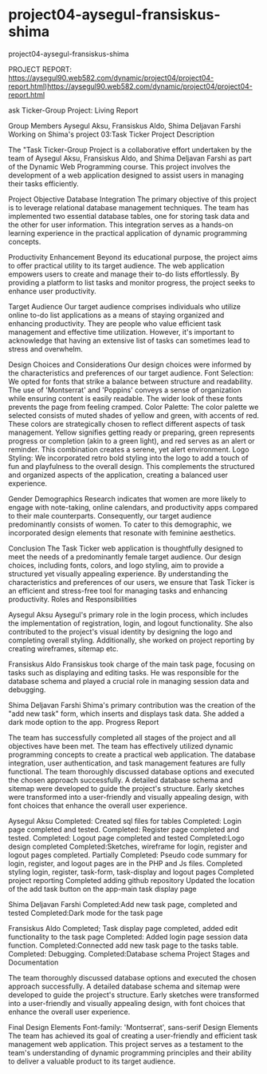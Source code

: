 # project04-aysegul-fransiskus-shima
project04-aysegul-fransiskus-shima

PROJECT REPORT: 
https://aysegul90.web582.com/dynamic/project04/project04-report.html)https://aysegul90.web582.com/dynamic/project04/project04-report.html

ask Ticker-Group Project: Living Report

Group Members
Aysegul Aksu, Fransiskus Aldo, Shima Deljavan Farshi
Working on Shima's project 03:Task Ticker
Project Description

The "Task Ticker-Group Project is a collaborative effort undertaken by the team of Aysegul Aksu, Fransiskus Aldo, and Shima Deljavan Farshi as part of the Dynamic Web Programming course. This project involves the development of a web application designed to assist users in managing their tasks efficiently.

Project Objective
Database Integration
The primary objective of this project is to leverage relational database management techniques. The team has implemented two essential database tables, one for storing task data and the other for user information. This integration serves as a hands-on learning experience in the practical application of dynamic programming concepts.

Productivity Enhancement
Beyond its educational purpose, the project aims to offer practical utility to its target audience. The web application empowers users to create and manage their to-do lists effortlessly. By providing a platform to list tasks and monitor progress, the project seeks to enhance user productivity.

Target Audience
Our target audience comprises individuals who utilize online to-do list applications as a means of staying organized and enhancing productivity. They are people who value efficient task management and effective time utilization. However, it's important to acknowledge that having an extensive list of tasks can sometimes lead to stress and overwhelm.

Design Choices and Considerations
Our design choices were informed by the characteristics and preferences of our target audience.
Font Selection: We opted for fonts that strike a balance between structure and readability. The use of 'Montserrat' and 'Poppins' conveys a sense of organization while ensuring content is easily readable. The wider look of these fonts prevents the page from feeling cramped.
Color Palette: The color palette we selected consists of muted shades of yellow and green, with accents of red. These colors are strategically chosen to reflect different aspects of task management. Yellow signifies getting ready or preparing, green represents progress or completion (akin to a green light), and red serves as an alert or reminder. This combination creates a serene, yet alert environment.
Logo Styling: We incorporated retro bold styling into the logo to add a touch of fun and playfulness to the overall design. This complements the structured and organized aspects of the application, creating a balanced user experience.

Gender Demographics
Research indicates that women are more likely to engage with note-taking, online calendars, and productivity apps compared to their male counterparts. Consequently, our target audience predominantly consists of women. To cater to this demographic, we incorporated design elements that resonate with feminine aesthetics.

Conclusion
The Task Ticker web application is thoughtfully designed to meet the needs of a predominantly female target audience. Our design choices, including fonts, colors, and logo styling, aim to provide a structured yet visually appealing experience. By understanding the characteristics and preferences of our users, we ensure that Task Ticker is an efficient and stress-free tool for managing tasks and enhancing productivity.
Roles and Responsibilities

Aysegul Aksu
Aysegul's primary role in the login process, which includes the implementation of registration, login, and logout functionality. She also contributed to the project's visual identity by designing the logo and completing overall styling. Additionally, she worked on project reporting by creating wireframes, sitemap etc.

Fransiskus Aldo
Fransiskus took charge of the main task page, focusing on tasks such as displaying and editing tasks. He was responsible for the database schema and played a crucial role in managing session data and debugging.

Shima Deljavan Farshi
Shima's primary contribution was the creation of the "add new task" form, which inserts and displays task data. She added a dark mode option to the app.
Progress Report

The team has successfully completed all stages of the project and all objectives have been met. The team has effectively utilized dynamic programming concepts to create a practical web application. The database integration, user authentication, and task management features are fully functional.
The team thoroughly discussed database options and executed the chosen approach successfully. A detailed database schema and sitemap were developed to guide the project's structure. Early sketches were transformed into a user-friendly and visually appealing design, with font choices that enhance the overall user experience.

Aysegul Aksu
Completed: Created sql files for tables
Completed: Login page completed and tested.
Completed: Register page completed and tested.
Completed: Logout page completed and tested
Completed:Logo design completed
Completed:Sketches, wireframe for login, register and logout pages completed.
Partially Completed: Pseudo code summary for login, register, and logout pages are in the PHP and Js files.
Completed styling login, register, task-form, task-display and logout pages
Completed project reporting
Completed adding github repository
Updated the location of the add task button on the app-main task display page

Shima Deljavan Farshi
Completed:Add new task page, completed and tested
Completed:Dark mode for the task page

Fransiskus Aldo
Completed; Task display page completed, added edit functionality to the task page
Completed: Added login page session data function.
Completed:Connected add new task page to the tasks table.
Completed: Debugging.
Completed:Database schema
Project Stages and Documentation

The team thoroughly discussed database options and executed the chosen approach successfully. A detailed database schema and sitemap were developed to guide the project's structure. Early sketches were transformed into a user-friendly and visually appealing design, with font choices that enhance the overall user experience.

Final Design Elements
Font-family: 'Montserrat', sans-serif
Design Elements
The team has achieved its goal of creating a user-friendly and efficient task management web application. This project serves as a testament to the team's understanding of dynamic programming principles and their ability to deliver a valuable product to its target audience.
